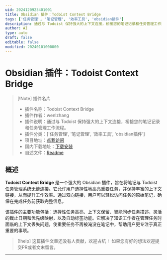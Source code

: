 ```yaml
---
uid: 2024120923401001
title: Obsidian 插件：Todoist Context Bridge
tags: ['任务管理', '笔记管理', '效率工具', 'obsidian插件']
description: 通过与 Todoist 保持强大的上下文连接，桥接您的笔记记录和任务管理工作流程。
author: AI
type: auto
draft: false
editable: false
modified: 20240101000000
---
```


# Obsidian 插件：Todoist Context Bridge

> [!Note] 插件名片
> - 插件名称：Todoist Context Bridge
> - 插件作者：wenlzhang
> - 插件说明：通过与 Todoist 保持强大的上下文连接，桥接您的笔记记录和任务管理工作流程。
> - 插件分类：['任务管理', '笔记管理', '效率工具', 'obsidian插件']
> - 项目地址：[点我访问](https://github.com/wenlzhang/obsidian-todoist-context-bridge)
> - 国内下载地址：[下载安装](https://pkmer.cn/products/plugin/pluginMarket/?todoist-context-bridge)
> - 自述文件：[Readme](https://ghproxy.net/https://raw.githubusercontent.com/wenlzhang/obsidian-todoist-context-bridge/main/README.md)



## 概述

**Todoist Context Bridge** 是一个强大的 Obsidian 插件，旨在将笔记与 Todoist 任务管理系统无缝连接。它允许用户选择性地高亮重要任务，并保持丰富的上下文链接，从而提升工作效率。通过双向链接，用户可以轻松访问任务的原始笔记，确保在完成任务前获取完整信息。

该插件的主要功能包括：选择性任务高亮、上下文保留、智能同步任务描述、灵活的截止日期和优先级映射，以及自动标签功能。它解决了知识工作者在管理任务时面临的上下文丢失问题，使重要任务不再被淹没在笔记中，帮助用户更专注于真正重要的事项。


> [!help] 
> 这篇插件文章还没有人贡献，欢迎占坑！
> 如果您有好的想法欢迎提交PR或者文末留言。
> 

---



